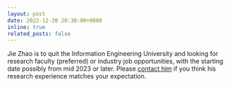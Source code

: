 ```yaml
---
layout: post
date: 2022-12-30 20:30:00+0800
inline: true
related_posts: false
---
```


Jie Zhao is to quit the Information Engineering University and looking for research faculty (preferred) or industry job opportunities, with the starting date possibly from mid 2023 or later. Please <a href="mailto:yaozhujiajie@gmail.com">contact him</a> if you think his research experience matches your expectation.
